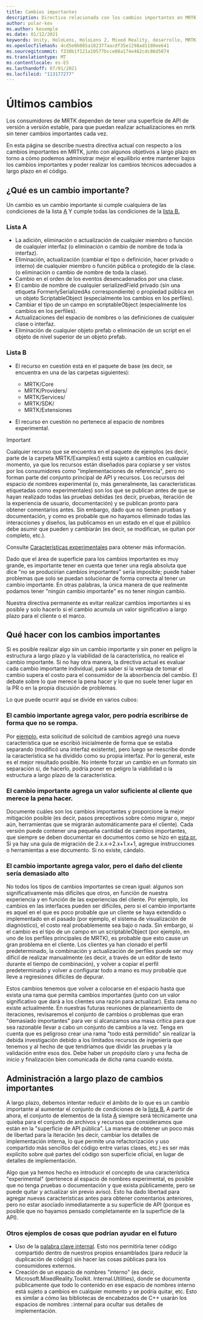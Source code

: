 ```yaml
---
title: Cambios importantes
description: Directiva relacionada con los cambios importantes en MRTK.
author: polar-kev
ms.author: kesemple
ms.date: 01/12/2021
keywords: Unity, HoloLens, HoloLens 2, Mixed Reality, desarrollo, MRTK
ms.openlocfilehash: 4cd5e0b085a182377aacdf35e1298ad1180ee641
ms.sourcegitcommit: f338b1f121a10577bcce08a174e462cdc86d5874
ms.translationtype: MT
ms.contentlocale: es-ES
ms.lasthandoff: 07/01/2021
ms.locfileid: "113177277"
---
```

# <a name="breaking-changes"></a>Últimos cambios

Los consumidores de MRTK dependen de tener una superficie de API de versión a versión estable, para que puedan realizar actualizaciones en mrtk sin tener cambios importantes cada vez.

En esta página se describe nuestra directiva actual con respecto a los cambios importantes en MRTK, junto con algunos objetivos a largo plazo en torno a cómo podemos administrar mejor el equilibrio entre mantener bajos los cambios importantes y poder realizar los cambios técnicos adecuados a largo plazo en el código.

## <a name="what-is-a-breaking-change"></a>¿Qué es un cambio importante?

Un cambio es un cambio importante si cumple cualquiera de las condiciones de la lista [A](#list-a) Y cumple todas las condiciones de la [lista B.](#list-b)

### <a name="list-a"></a>Lista A

- La adición, eliminación o actualización de cualquier miembro o función de cualquier interfaz (o eliminación o cambio de nombre de toda la interfaz).
- Eliminación, actualización (cambiar el tipo o definición, hacer privado o interno) de cualquier miembro o función pública o protegido de la clase. (o eliminación o cambio de nombre de toda la clase).
- Cambio en el orden de los eventos desencadenados por una clase.
- El cambio de nombre de cualquier serializedField privado (sin una etiqueta FormerlySerializedAs correspondiente) o propiedad pública en un objeto ScriptableObject (especialmente los cambios en los perfiles).
- Cambiar el tipo de un campo en scriptableObject (especialmente los cambios en los perfiles).
- Actualizaciones del espacio de nombres o las definiciones de cualquier clase o interfaz.
- Eliminación de cualquier objeto prefab o eliminación de un script en el objeto de nivel superior de un objeto prefab.

### <a name="list-b"></a>Lista B

- El recurso en cuestión está en el paquete de base (es decir, se encuentra en una de las carpetas siguientes):

  - MRTK/Core
  - MRTK/Providers/
  - MRTK/Services/
  - MRTK/SDK/
  - MRTK/Extensiones

- El recurso en cuestión no pertenece al espacio de nombres experimental.

> [!IMPORTANT]
> Cualquier recurso que se encuentra en el paquete de ejemplos (es decir, parte de la carpeta MRTK/Examples/) está sujeto a cambios en cualquier momento, ya que los recursos están diseñados para copiarse y ser vistos por los consumidores como "implementaciones de referencia", pero no forman parte del conjunto principal de API y recursos. Los recursos del espacio de nombres experimental (o, más generalmente, las características etiquetadas como experimentales) son los que se publican antes de que se hayan realizado todas las pruebas debidas (es decir, pruebas, iteración de la experiencia de usuario, documentación) y se publican pronto para obtener comentarios antes.  Sin embargo, dado que no tienen pruebas y documentación, y como es probable que no hayamos eliminado todas las interacciones y diseños, las publicamos en un estado en el que el público debe asumir que pueden y cambiarán (es decir, se modifican, se quitan por completo, etc.).
>
> Consulte [Características experimentales](../contributing/experimental-features.md) para obtener más información.

Dado que el área de superficie para los cambios importantes es muy grande, es importante tener en cuenta que tener una regla absoluta que dice "no se producirían cambios importantes" sería imposible; puede haber problemas que solo se puedan solucionar de forma correcta al tener un cambio importante. En otras palabras, la única manera de que realmente podamos tener "ningún cambio importante" es no tener ningún cambio.

Nuestra directiva permanente es evitar realizar cambios importantes si es posible y solo hacerlo si el cambio acumula un valor significativo a largo plazo para el cliente o el marco.

## <a name="what-to-do-about-breaking-changes"></a>Qué hacer con los cambios importantes

Si es posible realizar algo sin un cambio importante y sin poner en peligro la estructura a largo plazo y la viabilidad de la característica, no realice el cambio importante. Si no hay otra manera, la directiva actual es evaluar cada cambio importante individual, para saber si la ventaja de tomar el cambio supera el costo para el consumidor de la absorbencia del cambio. El debate sobre lo que merece la pena hacer y lo que no suele tener lugar en la PR o en la propia discusión de problemas.

Lo que puede ocurrir aquí se divide en varios cubos:

### <a name="the-breaking-change-adds-value-but-could-be-written-in-a-way-that-isnt-breaking"></a>El cambio importante agrega valor, pero podría escribirse de forma que no se rompa.

Por [ejemplo,](https://github.com/microsoft/MixedRealityToolkit-Unity/pull/4882) esta solicitud de solicitud de cambios agregó una nueva característica que se escribió inicialmente de forma que se estaba separando (modificó una interfaz existente), pero luego se reescribe donde la característica se ha dividido como su propia interfaz. Por lo general, este es el mejor resultado posible. No intente forzar un cambio en un formato sin separación si, de hacerlo, podría poner en peligro la viabilidad o la estructura a largo plazo de la característica.

### <a name="the-breaking-change-adds-sufficient-value-to-the-customer-that-its-worth-doing"></a>El cambio importante agrega un valor suficiente al cliente que merece la pena hacer.

Documente cuáles son los cambios importantes y proporcione la mejor mitigación posible (es decir, pasos preceptivos sobre cómo migrar o, mejor aún, herramientas que se migrarán automáticamente para el cliente). Cada versión puede contener una pequeña cantidad de cambios importantes, que siempre se deben documentar en documentos como se hizo en [esta pr.](https://github.com/microsoft/MixedRealityToolkit-Unity/pull/4858) Si ya hay una guía de migración de 2.x.x→2.x+1.x+1, agregue instrucciones o herramientas a ese documento. Si no existe, cándalo.

### <a name="the-breaking-change-adds-value-but-the-customer-pain-would-be-too-high"></a>El cambio importante agrega valor, pero el daño del cliente sería demasiado alto

No todos los tipos de cambios importantes se crean igual: algunos son significativamente más difíciles que otros, en función de nuestra experiencia y en función de las experiencias del cliente. Por ejemplo, los cambios en las interfaces pueden ser difíciles, pero si el cambio importante es aquel en el que es poco probable que un cliente se haya extendido o implementado en el pasado (por ejemplo, el sistema de visualización de diagnóstico), el costo real probablemente sea bajo o nada. Sin embargo, si el cambio es el tipo de un campo en un scriptableObject (por ejemplo, en uno de los perfiles principales de MRTK), es probable que esto cause un gran problema en el cliente. Los clientes ya han clonado el perfil predeterminado, la combinación y actualización de perfiles puede ser muy difícil de realizar manualmente (es decir, a través de un editor de texto durante el tiempo de combinación), y volver a copiar el perfil predeterminado y volver a configurar todo a mano es muy probable que lleve a regresiones difíciles de depurar.

Estos cambios tenemos que volver a colocarse en el espacio hasta que exista una rama que permita cambios importantes (junto con un valor significativo que dará a los clientes una razón para actualizar). Esta rama no existe actualmente. En nuestras futuras reuniones de planeamiento de iteraciones, revisaremos el conjunto de cambios o problemas que eran "demasiado importantes" para ver si alcanzamos una masa crítica para que sea razonable llevar a cabo un conjunto de cambios a la vez. Tenga en cuenta que es peligroso crear una rama "todo está permitido" sin realizar la debida investigación debido a los limitados recursos de ingeniería que tenemos y al hecho de que tendríamos que dividir las pruebas y la validación entre esos dos. Debe haber un propósito claro y una fecha de inicio y finalización bien comunicada de dicha rama cuando exista.

## <a name="long-term-management-of-breaking-changes"></a>Administración a largo plazo de cambios importantes

A largo plazo, debemos intentar reducir el ámbito de lo que es un cambio importante al aumentar el conjunto de condiciones de la [lista B.](#list-b) A partir de ahora, el conjunto de elementos de la lista [A](#list-a) siempre será técnicamente una quieba para el conjunto de archivos y recursos que consideramos que están en la "superficie de API pública". La manera de obtener un poco más de libertad para la iteración (es decir, cambiar los detalles de implementación interna, lo que permite una refactorización y uso compartido más sencillos del código entre varias clases, etc.) es ser más explícito sobre qué partes del código son superficie oficial, en lugar de detalles de implementación.

Algo que ya hemos hecho es introducir el concepto de una característica "experimental" (pertenece al espacio de nombres experimental, es posible que no tenga pruebas o documentación y que exista públicamente, pero se puede quitar y actualizar sin previo aviso). Esto ha dado libertad para agregar nuevas características antes para obtener comentarios anteriores, pero no estar asociado inmediatamente a su superficie de API (porque es posible que no hayamos pensado completamente en la superficie de la API).

### <a name="other-examples-of-things-that-could-help-in-the-future"></a>Otros ejemplos de cosas que podrían ayudar en el futuro

- Uso de la [palabra clave internal](/dotnet/csharp/language-reference/keywords/internal).
  Esto nos permitiría tener código compartido dentro de nuestros propios ensamblados (para reducir la duplicación de código) sin hacer las cosas públicas para los consumidores externos.
- Creación de un espacio de nombres "interno" (es decir, Microsoft.MixedReality.Toolkit. Internal.Utilities), donde se documenta públicamente que todo lo contenido en ese espacio de nombres interno está sujeto a cambios en cualquier momento y se podría quitar, etc. Esto es similar a cómo las bibliotecas de encabezados de C++ usarán los espacios de nombres ::internal para ocultar sus detalles de implementación.
